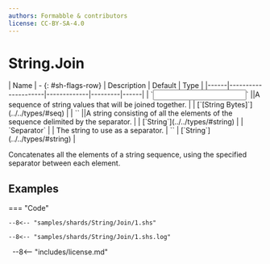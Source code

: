 ```yaml
---
authors: Formabble & contributors
license: CC-BY-SA-4.0
---
```



# String.Join

<div class="sh-parameters" markdown="1">
| Name | - {: #sh-flags-row} | Description | Default | Type |
|------|---------------------|-------------|---------|------|
| `<input>` ||A sequence of string values that will be joined together. | | [`[String Bytes]`](../../types/#seq) |
| `<output>` ||A string consisting of all the elements of the sequence delimited by the separator. | | [`String`](../../types/#string) |
| `Separator` |  | The string to use as a separator. | `` | [`String`](../../types/#string) |

</div>

Concatenates all the elements of a string sequence, using the specified separator between each element.

## Examples

=== "Code"

  ```x86asm linenums="1"
  --8<-- "samples/shards/String/Join/1.shs"
  ```

  ```
  --8<-- "samples/shards/String/Join/1.shs.log"
  ```
&nbsp;
--8<-- "includes/license.md"

